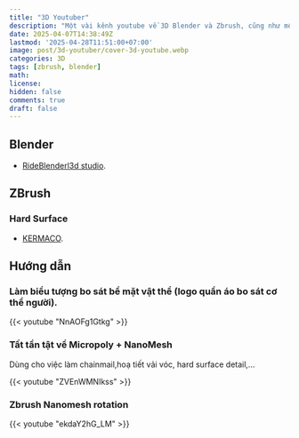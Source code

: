 ```yaml
---
title: "3D Youtuber"
description: "Một vài kênh youtube về 3D Blender và Zbrush, cũng như một vài hướng dẫn"
date: 2025-04-07T14:38:49Z
lastmod: '2025-04-28T11:51:00+07:00'
image: post/3d-youtuber/cover-3d-youtube.webp
categories: 3D
tags: [zbrush, blender]
math: 
license: 
hidden: false
comments: true
draft: false
---
```

## Blender

- [RideBlenderl3d studio](https://www.youtube.com/@TutupBotol3d).

## ZBrush

### Hard Surface

- [KERMACO](https://www.youtube.com/user/kermaco).

## Hướng dẫn

### Làm biểu tượng bo sát bề mặt vật thể (logo quần áo bo sát cơ thể người).

{{< youtube "NnAOFg1Gtkg" >}}

### Tất tần tật về Micropoly + NanoMesh

Dùng cho việc làm chainmail,hoạ tiết vải vóc, hard surface detail,...

{{< youtube "ZVEnWMNIkss" >}}

### Zbrush Nanomesh rotation

{{< youtube "ekdaY2hG_LM" >}}

